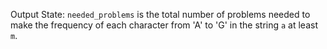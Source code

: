 Output State: `needed_problems` is the total number of problems needed to make the frequency of each character from 'A' to 'G' in the string `a` at least `m`.